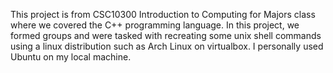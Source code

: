 This project is from CSC10300 Introduction to Computing for Majors class where we covered the C++ programming language. In this project, we formed groups and were tasked with recreating some unix shell commands using a linux distribution such as Arch Linux on virtualbox. I personally used Ubuntu on my local machine. 
